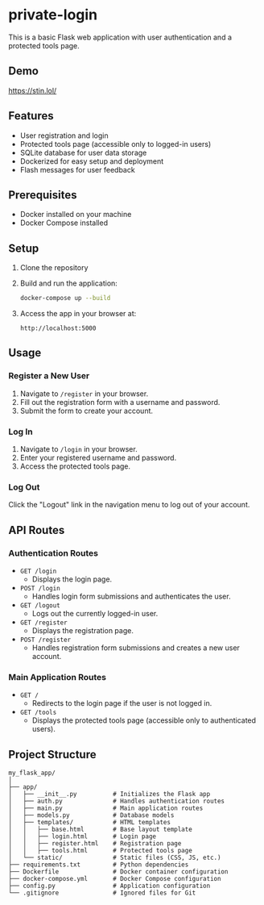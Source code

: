 # private-login

This is a basic Flask web application with user authentication and a protected tools page.


## Demo

https://stin.lol/

## Features
- User registration and login
- Protected tools page (accessible only to logged-in users)
- SQLite database for user data storage
- Dockerized for easy setup and deployment
- Flash messages for user feedback

## Prerequisites
- Docker installed on your machine
- Docker Compose installed

## Setup

1. Clone the repository

2. Build and run the application:
   ```bash
   docker-compose up --build
   ```

3. Access the app in your browser at:
   ```
   http://localhost:5000
   ```

## Usage

### Register a New User
1. Navigate to `/register` in your browser.
2. Fill out the registration form with a username and password.
3. Submit the form to create your account.

### Log In
1. Navigate to `/login` in your browser.
2. Enter your registered username and password.
3. Access the protected tools page.

### Log Out
Click the "Logout" link in the navigation menu to log out of your account.

## API Routes

### Authentication Routes
- `GET /login`
  - Displays the login page.
- `POST /login`
  - Handles login form submissions and authenticates the user.
- `GET /logout`
  - Logs out the currently logged-in user.
- `GET /register`
  - Displays the registration page.
- `POST /register`
  - Handles registration form submissions and creates a new user account.

### Main Application Routes
- `GET /`
  - Redirects to the login page if the user is not logged in.
- `GET /tools`
  - Displays the protected tools page (accessible only to authenticated users).

## Project Structure
```
my_flask_app/
│
├── app/
│   ├── __init__.py          # Initializes the Flask app
│   ├── auth.py              # Handles authentication routes
│   ├── main.py              # Main application routes
│   ├── models.py            # Database models
│   ├── templates/           # HTML templates
│   │   ├── base.html        # Base layout template
│   │   ├── login.html       # Login page
│   │   ├── register.html    # Registration page
│   │   ├── tools.html       # Protected tools page
│   └── static/              # Static files (CSS, JS, etc.)
├── requirements.txt         # Python dependencies
├── Dockerfile               # Docker container configuration
├── docker-compose.yml       # Docker Compose configuration
├── config.py                # Application configuration
└── .gitignore               # Ignored files for Git
```
